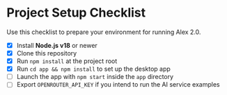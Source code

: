 # Project Setup Checklist

Use this checklist to prepare your environment for running Alex 2.0.

- [x] Install **Node.js v18** or newer
- [x] Clone this repository
- [x] Run `npm install` at the project root
- [x] Run `cd app && npm install` to set up the desktop app
- [ ] Launch the app with `npm start` inside the `app` directory
- [ ] Export `OPENROUTER_API_KEY` if you intend to run the AI service examples
